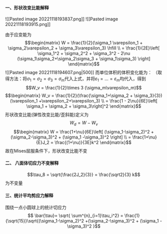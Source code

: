 #### 一、形状改变比能解释

![[Pasted image 20221118193837.png]]
![[Pasted image 20221118193915.png]]

由于应变能为
$$\begin{matrix} W = \frac{1}{2}(\sigma_1 \varepsilon_1 + \sigma_2\varepsilon_2 + \sigma_3\varepsilon_3) \hfill \\ 
= \frac{1}{2E}\left[ \sigma_1^2 + \sigma_2^2 + \sigma_3^2 - 2\nu (\sigma_1\sigma_2+\sigma_2\sigma_3 + \sigma_1\sigma_3) \right] \end{matrix}$$
![[Pasted image 20221118194607.png|500]]
而单位体积的体积变化能为：
（取得方法：将$\sigma_1 = \sigma_2 = \sigma_3 = \sigma_m$代入上式，并将$\varepsilon_1 =... = \varepsilon_m$均代入，得到
$$W_v = \frac{1}{2}\times  3 (\sigma_m\varepsilon_m)$$
$$\begin{matrix}
W_v = \frac{1}{2}(\frac{\sigma_1+\sigma_2 + \sigma_3}{3})(\varepsilon_1 +\varepsilon_2+\varepsilon_3) \\ 
= \frac{1 - 2\nu}{6E}\left[ \sigma_1 + \sigma_2 + \sigma_3\right]^2
\end{matrix}$$
形状改变比能(弹性改变比能/歪斜能)定义为
$$W_d = W - W_v$$
$$\begin{matrix}
W = \frac{1+\nu}{6E}\left[ (\sigma_1-\sigma_2)^2 +(\sigma_2-\sigma_3)^2 + (\sigma_1 -\sigma_3)^2 \right] \\
= \frac{1+\nu}{E}J_2 = \frac{(1+\nu)}{3E}k^2
\end{matrix}$$
故在Mises屈服条件下，形状改变比能不变

#### 二、 八面体切应力不变解释
$$\tau_8 = \sqrt{\frac{2J_2}{3}} = \frac{\sqrt2}{3} k$$
为不变量

#### 三、统计平均剪应力解释

围绕一点小圆球上的统计切应力
$$ \bar{\tau}= \sqrt{ \sum^{n}_{i=1}\tau_i^2} = \frac{1}{\sqrt{15}}\sqrt{(\sigma_1-\sigma_2)^2 +(\sigma_2-\sigma_3)^2 + (\sigma_1 -\sigma_3)^2 }$$
